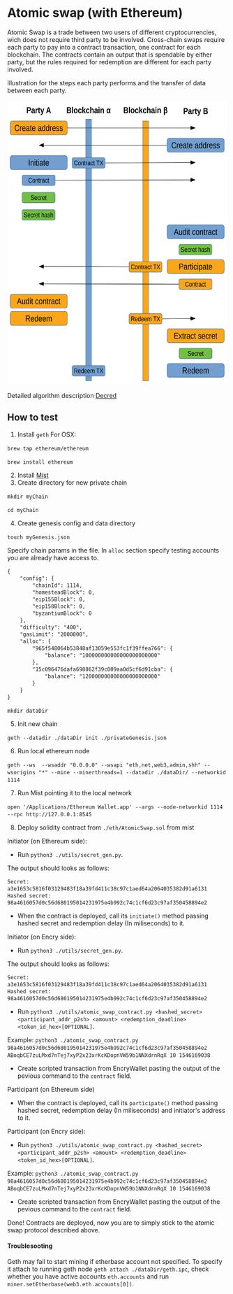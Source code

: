 # Atomic swap (with Ethereum)

Atomic Swap is a trade between two users of different cryptocurrencies, wich does not require third party to be involved.
Cross-chain swaps require each party to pay into a contract transaction, one contract for each blockchain.
The contracts contain an output that is spendable by either party, but the rules required for redemption are different for each party involved.

Illustration for the steps each party performs and the transfer of data between each party.

<img src="img/workflow.svg" width="100%" height=650 />

Detailed algorithm description [Decred](https://github.com/decred/atomicswap)

## How to test

1. Install `geth`
For OSX:

`brew tap ethereum/ethereum`

`brew install ethereum`

2. Install [Mist](https://github.com/ethereum/mist/releases)
3. Create directory for new private chain

`mkdir myChain`

`cd myChain`

4. Create genesis config and data directory

`touch myGenesis.json`

Specify chain params in the file. In `alloc` section specify testing accounts you are already have access to.

    {
        "config": {
            "chainId": 1114,
            "homesteadBlock": 0,
            "eip155Block": 0,
            "eip158Block": 0,
            "byzantiumBlock": 0
        },
        "difficulty": "400",
        "gasLimit": "2000000",
        "alloc": {
            "965f548064b53848af13059e553fc1f39ffea766": { 
                "balance": "100000000000000000000000" 
            },
            "15c096476dafa698862f39c009aa0d5cf6d91cba": { 
                "balance": "120000000000000000000000" 
            }
        }
    }
    
`mkdir dataDir`

5. Init new chain

`geth --datadir ./dataDir init ./privateGenesis.json`

6. Run local ethereum node

`geth --ws  --wsaddr "0.0.0.0" --wsapi "eth,net,web3,admin,shh" --wsorigins "*" --mine --minerthreads=1 --datadir ./dataDir/ --networkid 1114`

7. Run Mist pointing it to the local network

`open '/Applications/Ethereum Wallet.app' --args --node-networkid 1114 --rpc http://127.0.0.1:8545`

8. Deploy solidity contract from `./eth/AtomicSwap.sol` from mist

Initiator (on Ethereum side):

- Run `python3 ./utils/secret_gen.py`.

The output should looks as follows:

    Secret: 
    a3e1653c5816f03129483f18a39fd411c38c97c1aed64a2064035382d91a6131
    Hashed secret: 
    98a4616057d0c56d680195014231975e4b992c74c1cf6d23c97af350458894e2

- When the contract is deployed, call its `initiate()` method passing hashed secret and redemption delay (In miliseconds) to it.

Initiator (on Encry side):

- Run `python3 ./utils/secret_gen.py`.

The output should looks as follows:

    Secret: 
    a3e1653c5816f03129483f18a39fd411c38c97c1aed64a2064035382d91a6131
    Hashed secret: 
    98a4616057d0c56d680195014231975e4b992c74c1cf6d23c97af350458894e2

- Run `python3 ./utils/atomic_swap_contract.py <hashed_secret> <participant_addr_p2sh> <amount> <redemption_deadline> <token_id_hex>[OPTIONAL]`.

Example: `python3 ./atomic_swap_contract.py 98a4616057d0c56d680195014231975e4b992c74c1cf6d23c97af350458894e2 ABoqbCE7zuLMxd7nTej7xyP2x23xrKcKDopnVW59b1NNXdrnRqX 10 1546169038`

- Create scripted transaction from EncryWallet pasting the output of the pevious command to the `contract` field.

Participant (on Ethereum side)

- When the contract is deployed, call its `participate()` method passing hashed secret, redemption delay (In miliseconds) and initiator's address to it.

Participant (on Encry side):

- Run `python3 ./utils/atomic_swap_contract.py <hashed_secret> <participant_addr_p2sh> <amount> <redemption_deadline> <token_id_hex>[OPTIONAL]`.

Example: `python3 ./atomic_swap_contract.py 98a4616057d0c56d680195014231975e4b992c74c1cf6d23c97af350458894e2 ABoqbCE7zuLMxd7nTej7xyP2x23xrKcKDopnVW59b1NNXdrnRqX 10 1546169038`

- Create scripted transaction from EncryWallet pasting the output of the pevious command to the `contract` field.

Done! Contracts are deployed, now you are to simply stick to the atomic swap protocol described above.

#### Troublesooting

Geth may fail to start mining if etherbase account not specified. To specify it attach to running geth node `geth attach ./dataDir/geth.ipc`, check whether you have active accounts `eth.accounts` and run `miner.setEtherbase(web3.eth.accounts[0])`.
